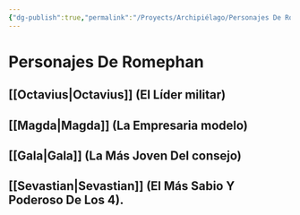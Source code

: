 ```yaml
---
{"dg-publish":true,"permalink":"/Proyects/Archipiélago/Personajes De Romephan/","title":"Personajes De Romephan","tags":["Contexto/DrawingAttack/Archipiélago"],"updated":"2023-11-02T21:08:30.561-05:00"}
---
```



# Personajes De Romephan

## [[Octavius\|Octavius]] (El Líder militar)

## [[Magda\|Magda]] (La Empresaria modelo)

## [[Gala\|Gala]] (La Más Joven Del consejo)

## [[Sevastian\|Sevastian]] (El Más Sabio Y Poderoso De Los 4).

